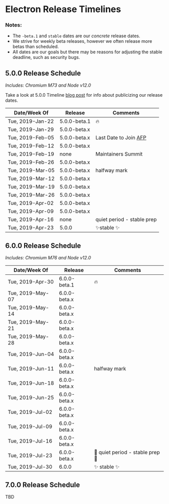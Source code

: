 # Electron Release Timelines
### Notes:
* The `-beta.1` and `stable` dates are our *concrete* release dates.
* We strive for weekly beta releases, however we often release more betas than scheduled.
* All dates are our goals but there may be reasons for adjusting the stable deadline, such as security bugs.

## 5.0.0 Release Schedule
*Includes: Chromium M73 and Node v12.0*

Take a look at 5.0.0 Timeline [blog post](https://electronjs.org/blog/electron-5-0-timeline) for info about publicizing our release dates.

| Date/Week Of    | Release      | Comments       |
| --------------- | ------------ | -------------- |
| Tue, 2019-Jan-22 | 5.0.0-beta.1 |🔥 |
| Tue, 2019-Jan-29 | 5.0.0-beta.x ||
| Tue, 2019-Feb-05 | 5.0.0-beta.x |Last Date to Join [AFP](https://electronjs.org/blog/app-feedback-program)|
| Tue, 2019-Feb-12 | 5.0.0-beta.x ||
| Tue, 2019-Feb-19 | none | Maintainers Summit |
| Tue, 2019-Feb-26 | 5.0.0-beta.x ||
| Tue, 2019-Mar-05 | 5.0.0-beta.x | halfway mark |
| Tue, 2019-Mar-12 | 5.0.0-beta.x ||
| Tue, 2019-Mar-19 | 5.0.0-beta.x ||
| Tue, 2019-Mar-26 | 5.0.0-beta.x ||
| Tue, 2019-Apr-02 | 5.0.0-beta.x ||
| Tue, 2019-Apr-09 | 5.0.0-beta.x ||
| Tue, 2019-Apr-16 | none | quiet period - stable prep |
| Tue, 2019-Apr-23 | 5.0.0 |✨stable ✨|

## 6.0.0 Release Schedule
*Includes: Chromium M76 and Node v12.0*

| Date/Week Of    | Release      | Comments       |
| --------------- | ------------ | -------------- |
| Tue, 2019-Apr-30 | 6.0.0-beta.1 | 🔥 |
| Tue, 2019-May-07 | 6.0.0-beta.x | |
| Tue, 2019-May-14 | 6.0.0-beta.x | |
| Tue, 2019-May-21 | 6.0.0-beta.x | |
| Tue, 2019-May-28 | 6.0.0-beta.x | |
| Tue, 2019-Jun-04 | 6.0.0-beta.x | |
| Tue, 2019-Jun-11 | 6.0.0-beta.x | halfway mark |
| Tue, 2019-Jun-18 | 6.0.0-beta.x | |
| Tue, 2019-Jun-25 | 6.0.0-beta.x | |
| Tue, 2019-Jul-02 | 6.0.0-beta.x | |
| Tue, 2019-Jul-09 | 6.0.0-beta.x | |
| Tue, 2019-Jul-16 | 6.0.0-beta.x | |
| Tue, 2019-Jul-23 | 6.0.0-beta.x | 🚧 quiet period - stable prep 🚧 |
| Tue, 2019-Jul-30 | 6.0.0 | ✨ stable ✨ |

## 7.0.0 Release Schedule
TBD
